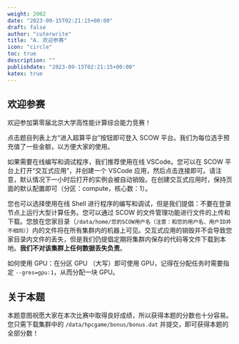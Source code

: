 ```yaml
---
weight: 2002
date: "2023-09-15T02:21:15+00:00"
draft: false
author: "cuterwrite"
title: "A. 欢迎参赛"
icon: "circle"
toc: true
description: ""
publishdate: "2023-09-15T02:21:15+00:00"
katex: true
---
```


## 欢迎参赛

欢迎参加第零届北京大学高性能计算综合能力竞赛！

点击题目列表上方“进入超算平台”按钮即可登入 SCOW 平台。我们为每位选手预充值了一些金额，以方便大家的使用。

如果需要在线编写和调试程序，我们推荐使用在线 VSCode。您可以在 SCOW 平台上打开“交互式应用”，并创建一个 VSCode 应用，然后点击连接即可。请注意，默认情况下一小时后打开的实例会被自动销毁。在创建交互式应用时，保持页面的默认配置即可（分区：compute，核心数：1）。

您也可以选择使用在线 Shell 进行程序的编写和调试，但是我们提倡：不要在登录节点上运行大型计算任务。您可以通过 SCOW 的文件管理功能进行文件的上传和下载。您放在您家目录（`/data/home/您的SCOW用户名（注意：和您的用户名、用户ID并不相同）`）内的文件将在所有集群内的机器上可见。交互式应用的销毁并不会导致您家目录内文件的丢失，但是我们仍提倡定期将集群内保存的代码等文件下载到本地。**我们不对该集群上任何数据丢失负责**。

如何使用 GPU：在分区 GPU （大写）即可使用 GPU，记得在分配任务时需要指定 `--gres=gpu:1`，从而分配一块 GPU。

## 关于本题

本题意图祝愿大家在本次比赛中取得良好成绩，所以获得本题的分数也十分容易。您只需下载集群中的 `/data/hpcgame/bonus/bonus.dat` 并提交，即可获得本题的全部分数！
